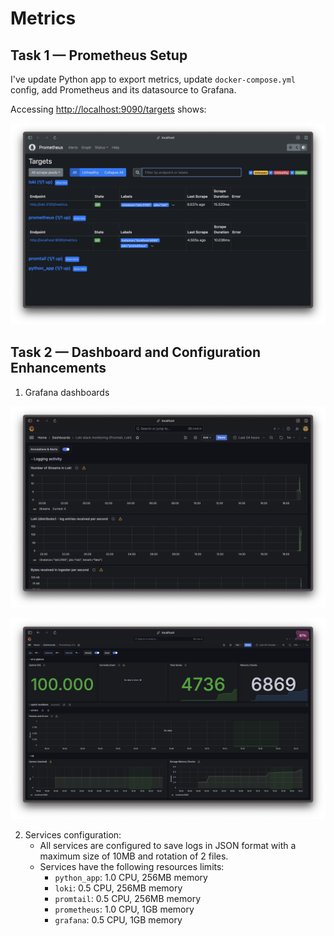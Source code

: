 # Metrics

## Task 1 — Prometheus Setup

I've update Python app to export metrics, update `docker-compose.yml` config,
add Prometheus and its datasource to Grafana.

Accessing [http://localhost:9090/targets](http://localhost:9090/targets) shows:

![Task 1 screenshot](./lab8-screenshot-1.png)

## Task 2 — Dashboard and Configuration Enhancements

1. Grafana dashboards

![Loki](./lab8-screenshot-2.png)

![Prometheus](./lab8-screenshot-3.png)

2. Services configuration:
   - All services are configured to save logs in JSON format with a maximum size of 10MB
     and rotation of 2 files.
   - Services have the following resources limits:
     - `python_app`: 1.0 CPU, 256MB memory
     - `loki`: 0.5 CPU, 256MB memory
     - `promtail`: 0.5 CPU, 256MB memory
     - `prometheus`: 1.0 CPU, 1GB memory
     - `grafana`: 0.5 CPU, 1GB memory
